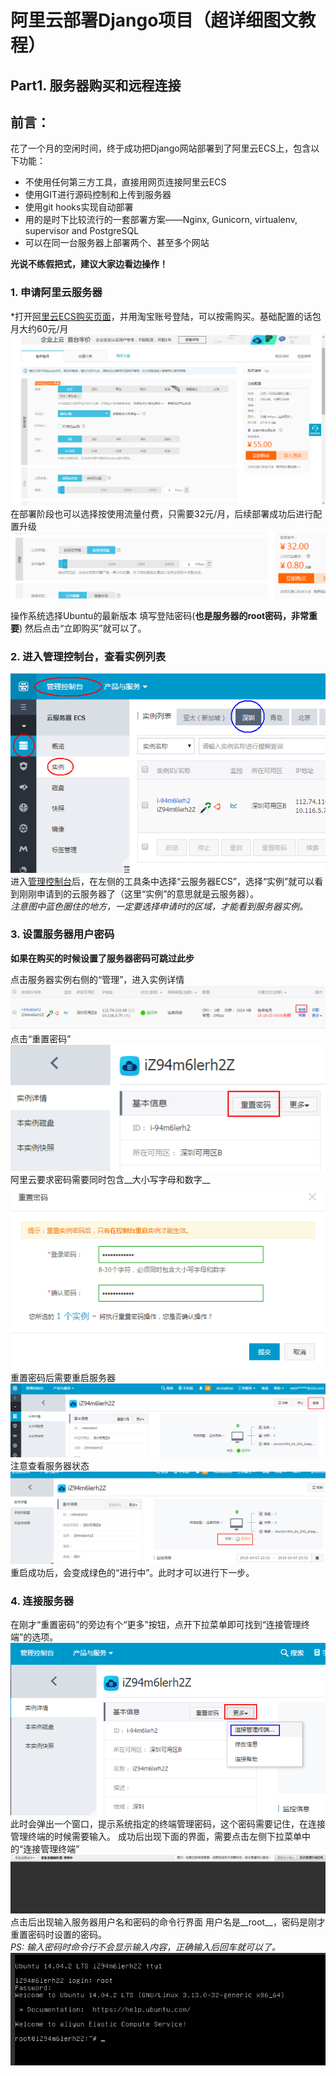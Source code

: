# 阿里云部署Django项目（超详细图文教程）
## Part1. 服务器购买和远程连接
## 前言：

花了一个月的空闲时间，终于成功把Django网站部署到了阿里云ECS上，包含以下功能：

- 不使用任何第三方工具，直接用网页连接阿里云ECS
- 使用GIT进行源码控制和上传到服务器
- 使用git hooks实现自动部署
- 用的是时下比较流行的一套部署方案——Nginx, Gunicorn, virtualenv, supervisor and PostgreSQL
- 可以在同一台服务器上部署两个、甚至多个网站

**光说不练假把式，建议大家边看边操作！**

### 1. 申请阿里云服务器
*打开[阿里云ECS购买页面](http://s.click.taobao.com/t?e=m%3D2%26s%3DoXqaW8BMof0cQipKwQzePCperVdZeJviEViQ0P1Vf2kguMN8XjClAhqjqlb5%2F1QRo3LXBIiwY9G9bxOus5F1H7hoWH6iuiRcafepPYWKNwOB56JtIJT1gzDVuRn8ddiDsEVVC24eqozcHtRpEUy6RHVyxRO0gvF4QxJtmCgOmCLXl8Q7TEjBF%2BX11FSyvDCnQiv%2BJKjlPObGDmntuH4VtA%3D%3D)，并用淘宝账号登陆，可以按需购买。基础配置的话包月大约60元/月
![阿里云ECS购买](images/django-deploy-part1/1.png)
在部署阶段也可以选择按使用流量付费，只需要32元/月，后续部署成功后进行配置升级
![按使用流量付费](images/django-deploy-part1/2.png)

操作系统选择Ubuntu的最新版本
填写登陆密码(**也是服务器的root密码，非常重要**)
然后点击“立即购买”就可以了。
### 2. 进入管理控制台，查看实例列表
![服务器实例](images/django-deploy-part1/3.png)
进入[管理控制台](https://ecs.console.aliyun.com/#/home)后，在左侧的工具条中选择“云服务器ECS”，选择“实例”就可以看到刚刚申请到的云服务器了（这里“实例”的意思就是云服务器）。   
*注意图中蓝色圈住的地方，一定要选择申请时的区域，才能看到服务器实例。*
### 3. 设置服务器用户密码
**如果在购买的时候设置了服务器密码可跳过此步**

点击服务器实例右侧的“管理”，进入实例详情
![这里写图片描述](images/django-deploy-part1/4.png)
点击“重置密码”
![这里写图片描述](images/django-deploy-part1/5.png)
阿里云要求密码需要同时包含__大小写字母和数字__
![这里写图片描述](images/django-deploy-part1/6.png)
重置密码后需要重启服务器
![这里写图片描述](images/django-deploy-part1/7.png)
注意查看服务器状态
![这里写图片描述](images/django-deploy-part1/8.png)
重启成功后，会变成绿色的“进行中”。此时才可以进行下一步。
### 4. 连接服务器
在刚才“重置密码”的旁边有个“更多”按钮，点开下拉菜单即可找到“连接管理终端”的选项。
![这里写图片描述](images/django-deploy-part1/9.png)
此时会弹出一个窗口，提示系统指定的终端管理密码，这个密码需要记住，在连接管理终端的时候需要输入。
成功后出现下面的界面，需要点击左侧下拉菜单中的“连接管理终端”
![这里写图片描述](images/django-deploy-part1/10.png)
点击后出现输入服务器用户名和密码的命令行界面
用户名是__root__，密码是刚才重置密码时设置的密码。  
_PS: 输入密码时命令行不会显示输入内容，正确输入后回车就可以了。_
![这里写图片描述](images/django-deploy-part1/11.png)